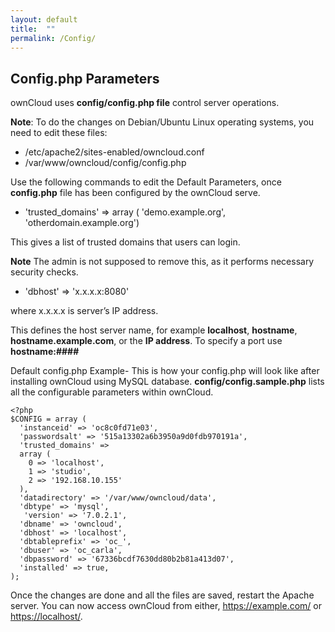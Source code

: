 ```yaml
---
layout: default
title:  ""
permalink: /Config/
---
```


## Config.php Parameters    

ownCloud uses **config/config.php file** control server operations.   

**Note**: To do the changes on Debian/Ubuntu Linux operating systems, you need to edit these files:

-	/etc/apache2/sites-enabled/owncloud.conf  
-	/var/www/owncloud/config/config.php  

Use the following commands to edit the Default Parameters, once **config.php** file has been configured by the ownCloud serve. 
  

 *    'trusted_domains' =>
		array (
		'demo.example.org',
        'otherdomain.example.org')

This gives a list of trusted domains that users can login.

**Note** The admin is not supposed to remove this, as it performs necessary security checks.


*  'dbhost' => 'x.x.x.x:8080'
	
where x.x.x.x is server’s IP address.
	
This defines the host server name, for example **localhost**, **hostname**, **hostname.example.com**, or the **IP address**. To specify a port use **hostname:####**  

    
   
Default config.php Example- This is how your config.php will look like after installing ownCloud using MySQL database. **config/config.sample.php** lists all the configurable parameters within ownCloud.

    <?php
    $CONFIG = array (
      'instanceid' => 'oc8c0fd71e03',
      'passwordsalt' => '515a13302a6b3950a9d0fdb970191a',
      'trusted_domains' =>
      array (
        0 => 'localhost',
        1 => 'studio',
        2 => '192.168.10.155'
      ),
      'datadirectory' => '/var/www/owncloud/data',
      'dbtype' => 'mysql',
       'version' => '7.0.2.1',
      'dbname' => 'owncloud',
      'dbhost' => 'localhost',
      'dbtableprefix' => 'oc_',
      'dbuser' => 'oc_carla',
      'dbpassword' => '67336bcdf7630dd80b2b81a413d07',
      'installed' => true,
    );  
    
Once the changes are done and all the files are saved, restart the Apache server. You can now access ownCloud from either, <https://example.com/> or <https://localhost/>.  
